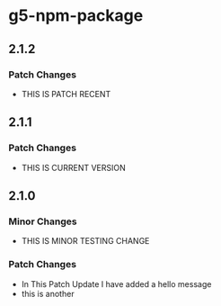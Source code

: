 # g5-npm-package

## 2.1.2

### Patch Changes

- THIS IS PATCH RECENT

## 2.1.1

### Patch Changes

- THIS IS CURRENT VERSION

## 2.1.0

### Minor Changes

- THIS IS MINOR TESTING CHANGE

### Patch Changes

- In This Patch Update I have added a hello message
- this is another